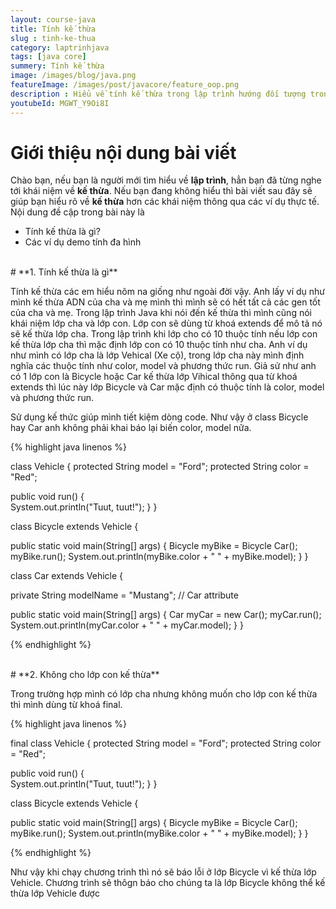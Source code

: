 ```yaml
---
layout: course-java
title: Tính kế thừa
slug : tinh-ke-thua
category: laptrinhjava
tags: [java core]
summery: Tính kế thừa 
image: /images/blog/java.png
featureImage: /images/post/javacore/feature_oop.png
description : Hiểu về tính kế thừa trong lập trình hướng đối tượng trong lập trình? Giải thích các khái niệm về kế thừa hìnhtrong lập trình hướng đối tượng. Lợi ích của việc sử dụng lập tính đa hình.
youtubeId: MGWT_Y9Oi8I
---
```


# **Giới thiệu nội dung bài viết**

Chào bạn, nếu bạn là người mới tìm hiểu về <b>lập trình</b>, hẳn bạn đã từng nghe tới khái niệm về <b>kế thừa</b>. Nếu bạn đang không hiểu
thì bài viết sau đây sẽ giúp bạn hiểu rõ về <b>kế thừa</b> hơn các khái niệm thông qua các ví dụ thực tế. Nội dung đề cập trong bài này là

- Tính kế thừa là gì?
- Các ví dụ demo tính đa hình


<br>
# **1. Tính kế thừa là gì**

Tính kế thừa các em hiểu nôm na giống như ngoài đời vậy. Anh lấy ví dụ như mình kế thừa ADN của cha và mẹ mình thì mình sẽ có hết tất cả các gen tốt của cha và mẹ. Trong lập trình Java khi nói đến kế thừa thì mình cũng nói khái niệm lớp cha và lớp con. Lớp con sẽ dùng từ khoá extends để mô tả nó sẽ kế thừa lớp cha. Trong lập trình khi lớp cho có 10 thuộc tính nếu lớp con kế thừa lớp cha thì mặc định lớp con có 10 thuộc tính như cha.
Anh ví dụ như mình có lớp cha là lớp Vehical (Xe cộ), trong lớp cha này mình định nghĩa các thuộc tính như color, model và phương thức run. Giả sử như anh có 1 lớp con là Bicycle hoặc Car kế thừa lớp Vihical thông qua từ khoá extends thì lúc này lớp Bicycle và Car mặc định có thuộc tính là color, model và phương thức run.

Sử dụng kế thức giúp mình tiết kiệm dòng code. Như vậy ở class Bicycle hay Car anh không phải khai báo lại biến color, model nữa.


{% highlight java linenos %}

class Vehicle {
  protected String model = "Ford"; 
  protected String color = "Red";   

  public void run() {                    
    System.out.println("Tuut, tuut!");
  }
}

class Bicycle extends Vehicle {
 
  public static void main(String[] args) {
    Bicycle myBike = Bicycle Car();
    myBike.run();
    System.out.println(myBike.color + " " + myBike.model);
  }
}

class Car extends Vehicle {

  private String modelName = "Mustang";    // Car attribute
 
  public static void main(String[] args) {
    Car myCar = new Car();
    myCar.run();
    System.out.println(myCar.color + " " + myCar.model);
  }
}


{% endhighlight %}

<br>
# **2. Không cho lớp con kế thừa**

Trong trường hợp mình có lớp cha nhưng không muốn cho lớp con kế thừa thì mình dùng từ khoá final.

{% highlight java linenos %}

final class Vehicle {
  protected String model = "Ford"; 
  protected String color = "Red";   

  public void run() {                    
    System.out.println("Tuut, tuut!");
  }
}

class Bicycle extends Vehicle {
 
  public static void main(String[] args) {
    Bicycle myBike = Bicycle Car();
    myBike.run();
    System.out.println(myBike.color + " " + myBike.model);
  }
}

{% endhighlight %}

Như vậy khi chạy chương trình thì nó sẽ báo lỗi ở lớp Bicycle vì kế thừa lớp Vehicle. Chương trình sẽ thôgn báo cho chúng ta là lớp Bicycle không thể kế thừa lớp Vehicle được 

